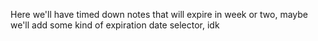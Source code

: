 Here we'll have timed down notes that will expire in week or two, maybe we'll add some kind of expiration date selector, idk